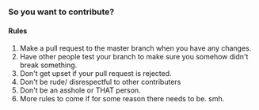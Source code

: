 ### So you want to contribute?

#### Rules
1. Make a pull request to the master branch when you have any changes.
2. Have other people test your branch to make sure you somehow didn't break something.
3. Don't get upset if your pull request is rejected.
4. Don't be rude/ disrespectful to other contributers
5. Don't be an asshole or THAT person.
6. More rules to come if for some reason there needs to be. smh.
